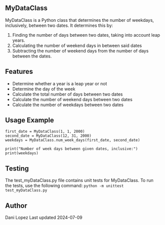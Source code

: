 ## MyDataClass
MyDataClass is a Python class that determines the number of weekdays, inclusively, between two dates. It determines this by:
  1. Finding the number of days between two dates, taking into account leap years. 
  2. Calculating the number of weekend days in between said dates
  3. Subtracting the number of weekend days from the number of days between the dates. 

## Features
- Determine whether a year is a leap year or not
- Determine the day of the week
- Calculate the total number of days between two dates
- Calculate the number of weekend days between two dates
- Calculate the number of weekdays between two dates

## Usage Example
```
first_date = MyDataClass(1, 1, 2000)
second_date = MyDataClass(12, 31, 2000)
weekdays = MyDataClass.num_week_days(first_date, second_date)

print("Number of week days between given dates, inclusive:")
print(weekdays)
```

## Testing
The test_myDataClass.py file contains unit tests for MyDataClass. To run the tests, use the following command:
```python -m unittest test_myDataClass.py```

## Author
Dani Lopez
Last updated 2024-07-09

